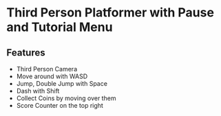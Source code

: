 # Third Person Platformer with Pause and Tutorial Menu




## Features

- Third Person Camera
- Move around with WASD
- Jump, Double Jump with Space
- Dash with Shift
- Collect Coins by moving over them
- Score Counter on the top right